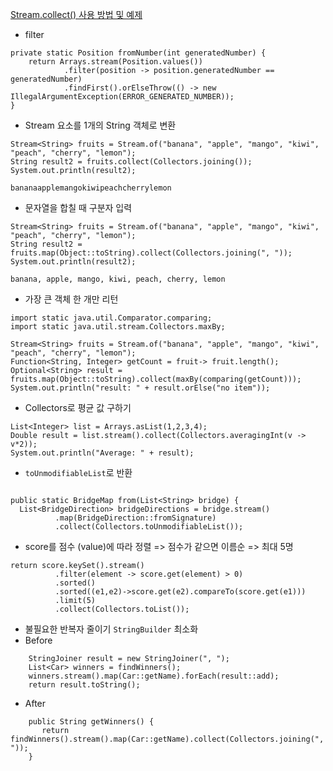 [Stream.collect() 사용 방법 및 예제](https://codechacha.com/ko/java8-stream-collect/)

- filter

```
private static Position fromNumber(int generatedNumber) {
    return Arrays.stream(Position.values())
            .filter(position -> position.generatedNumber == generatedNumber)
            .findFirst().orElseThrow(() -> new IllegalArgumentException(ERROR_GENERATED_NUMBER));
}
 ```

- Stream 요소를 1개의 String 객체로 변환

```
Stream<String> fruits = Stream.of("banana", "apple", "mango", "kiwi", "peach", "cherry", "lemon");
String result2 = fruits.collect(Collectors.joining());
System.out.println(result2);
```

`bananaapplemangokiwipeachcherrylemon`

- 문자열을 합칠 때 구분자 입력

```
Stream<String> fruits = Stream.of("banana", "apple", "mango", "kiwi", "peach", "cherry", "lemon");
String result2 = fruits.map(Object::toString).collect(Collectors.joining(", "));
System.out.println(result2);
```

`banana, apple, mango, kiwi, peach, cherry, lemon`

- 가장 큰 객체 한 개만 리턴

```
import static java.util.Comparator.comparing;
import static java.util.stream.Collectors.maxBy;

Stream<String> fruits = Stream.of("banana", "apple", "mango", "kiwi", "peach", "cherry", "lemon");
Function<String, Integer> getCount = fruit-> fruit.length();
Optional<String> result = fruits.map(Object::toString).collect(maxBy(comparing(getCount)));
System.out.println("result: " + result.orElse("no item"));
```

- Collectors로 평균 값 구하기

```
List<Integer> list = Arrays.asList(1,2,3,4);
Double result = list.stream().collect(Collectors.averagingInt(v -> v*2));
System.out.println("Average: " + result);
```

- `toUnmodifiableList`로 반환

```

public static BridgeMap from(List<String> bridge) {
  List<BridgeDirection> bridgeDirections = bridge.stream()
          .map(BridgeDirection::fromSignature)
          .collect(Collectors.toUnmodifiableList());
```

- score를 점수 (value)에 따라 정렬 => 점수가 같으면 이름순 => 최대 5명

```
return score.keySet().stream()
          .filter(element -> score.get(element) > 0)
          .sorted()
          .sorted((e1,e2)->score.get(e2).compareTo(score.get(e1)))
          .limit(5)
          .collect(Collectors.toList());
```

- 불필요한 반복자 줄이기 `StringBuilder` 최소화
- Before

``` 
    StringJoiner result = new StringJoiner(", ");
    List<Car> winners = findWinners();
    winners.stream().map(Car::getName).forEach(result::add);
    return result.toString();
```

- After

``` 
    public String getWinners() {
       return findWinners().stream().map(Car::getName).collect(Collectors.joining(", "));
    }
```